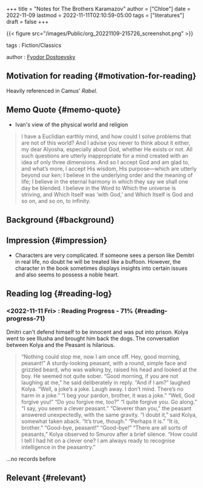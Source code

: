 +++
title = "Notes for The Brothers Karamazov"
author = ["Chloe"]
date = 2022-11-09
lastmod = 2022-11-11T02:10:59-05:00
tags = ["literatures"]
draft = false
+++

{{< figure src="/images/Public/org_20221109-215726_screenshot.png" >}}

tags
: Fiction/Classics

author
: [Fyodor Dostoevsky](https://en.wikipedia.org/wiki/Fyodor_Dostoevsky)


## Motivation for reading {#motivation-for-reading}

Heavily referenced in Camus' _Rabel_.


## Memo Quote {#memo-quote}

-   Ivan's view of the physical world and religion

> I have a Euclidian earthly mind, and how could I solve problems that are not of this world? And I advise you never to think about it either, my dear Alyosha, especially about God, whether He exists or not. All such questions are utterly inappropriate for a mind created with an idea of only three dimensions. And so I accept God and am glad to, and what’s more, I accept His wisdom, His purpose—which are utterly beyond our ken; I believe in the underlying order and the meaning of life; I believe in the eternal harmony in which they say we shall one day be blended. I believe in the Word to Which the universe is striving, and Which Itself was ‘with God,’ and Which Itself is God and so on, and so on, to infinity.


## Background {#background}


## Impression {#impression}

-   Characters are very complicated. If someone sees a person like Demitri in
    real life, no doubt he will be treated like a buffoon. However,
    the character in the book sometimes displays insights into certain
    issues and also seems to possess a noble heart.


## Reading log {#reading-log}


### <span class="timestamp-wrapper"><span class="timestamp">&lt;2022-11-11 Fri&gt; </span></span> : Reading Progress - 71% {#reading-progress-71}

Dmitri can't defend himself to be innocent and was put into prison.
Kolya went to see Illusha and brought him back the dogs.
The conversation between Kolya and the Peasant is hilarious.

> “Nothing could stop me, now I am once off. Hey, good morning,
> peasant!” A sturdy-looking peasant, with a round, simple face and
> grizzled beard, who was walking by, raised his head and looked at the
> boy. He seemed not quite sober.
> “Good morning, if you are not laughing at me,” he said deliberately in
> reply.
> “And if I am?” laughed Kolya.
> “Well, a joke’s a joke. Laugh away. I don’t mind. There’s no harm in a joke.”
> “I beg your pardon, brother, it was a joke.”
> “Well, God forgive you!”
> “Do you forgive me, too?”
> “I quite forgive you. Go along.”
> “I say, you seem a clever peasant.”
> “Cleverer than you,” the peasant answered unexpectedly, with the same gravity. “I doubt it,”
> said Kolya, somewhat taken aback.
> “It’s true, though.” “Perhaps it is.”
> “It is, brother.”
> “Good-bye, peasant!”
> “Good-bye!”
> “There are all sorts of peasants,” Kolya observed to Smurov after a brief
> silence. “How could I tell I had hit on a clever one? I am always
> ready to recognise intelligence in the peasantry.”

...no records before


## Relevant {#relevant}
